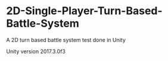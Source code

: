 # 2D-Single-Player-Turn-Based-Battle-System
 A 2D turn based battle system test done in Unity

Unity version 2017.3.0f3
